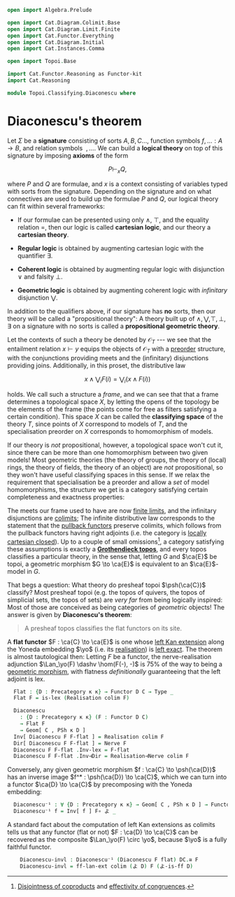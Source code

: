 ```agda
open import Algebra.Prelude

open import Cat.Diagram.Colimit.Base
open import Cat.Diagram.Limit.Finite
open import Cat.Functor.Everything
open import Cat.Diagram.Initial
open import Cat.Instances.Comma

open import Topoi.Base

import Cat.Functor.Reasoning as Functor-kit
import Cat.Reasoning

module Topoi.Classifying.Diaconescu where
```

# Diaconescu's theorem

Let $\Sigma$ be a **signature** consisting of sorts $A, B, C\dots$,
function symbols $f, \dots : A \to B$, and  relation symbols $~, \dots$.
We can build a **logical theory** on top of this signature by imposing
**axioms** of the form

$$
P \vdash_{x} Q\text{,}
$$

where $P$ and $Q$ are formulae, and $x$ is a context consisting of
variables typed with sorts from the signature. Depending on the
signature and on what connectives are used to build up the formulae $P$
and $Q$, our logical theory can fit within several frameworks:

- If our formulae can be presented using only $\land$, $\top$, and the
equality relation $=$, then our logic is called **cartesian logic**, and
our theory a **cartesian theory**.

- **Regular logic** is obtained by augmenting cartesian logic with the
quantifier $\exists$.

- **Coherent logic** is obtained by augmenting regular logic with
disjunction $\lor$ and falsity $\bot$.

- **Geometric logic** is obtained by augmenting coherent logic with
_infinitary_ disjunction $\bigvee$.

In addition to the qualifiers above, if our signature has **no** sorts,
then our theory will be called a "propositional theory": A theory built
up of $\land, \bigvee, \top, \bot, \exists$ on a signature with no sorts
is called a **propositional geometric theory**.

Let the contexts of such a theory be denoted by $\mathcal{O}_T$ --- we
see that the entailment relation $x \vdash y$ equips the objects of
$\mathcal{O}_T$ with a [preorder] structure, with the conjunctions
providing meets and the (infinitary) disjunctions providing joins.
Additionally, in this proset, the distributive law

[preorder]: Cat.Thin.html

$$
x \land \bigvee_i F(i) = \bigvee_i (x \land F(i))
$$

holds. We call such a structure a _frame_, and we can see that that a
frame determines a topological space $X$, by letting the opens of the
topology be the elements of the frame (the points come for free as
filters satisfying a certain condition). This space $X$ can be called
the **classifying space** of the theory $T$, since points of $X$
correspond to models of $T$, and the specialisation preorder on $X$
corresponds to homomorphism of models.

If our theory is _not_ propositional, however, a topological space won't
cut it, since there can be more than one homomorphism between two given
models! Most geometric theories (the theory of groups, the theory of
(local) rings, the theory of fields, the theory of an object) are _not_
propositional, so they won't have useful classifying spaces in this
sense. If we relax the requirement that specialisation be a preorder and
allow a _set_ of model homomorphisms, the structure we get is a category
satisfying certain completeness and exactness properties:

The meets our frame used to have are now [finite limits], and the
infinitary disjunctions are [colimits]; The infinite distributive law
corresponds to the statement that the [pullback functors] preserve
colimits, which follows from the pullback functors having right adjoints
(i.e. the category is [locally cartesian closed]). Up to a couple of
small omissions[^1], a category satisfying these assumptions is exactly
a **[Grothendieck topos]**, and every topos classifies a particular
theory, in the sense that, letting $G$ and $\ca{E}$ be topoi, a
geometric morphism $G \to \ca{E}$ is equivalent to an $\ca{E}$-model in
$G$.

[finite limits]: Cat.Diagram.Limit.Finite.html
[colimits]: Cat.Diagram.Colimit.Base.html
[pullback functors]: Cat.Functor.Pullback.html
[locally cartesian closed]: Cat.CartesianClosed.Locally.html
[Grothendieck topos]: Topoi.Base.html#grothendieck-topoi

[^1]: [Disjointness of coproducts] and [effectivity of congruences].

[disjointness of coproducts]: Cat.Diagram.Coproduct.Indexed.html#disjoint-coproducts
[effectivity of congruences]: Cat.Diagram.Congruence.html#effective-congruences

That begs a question: What theory do presheaf topoi $\psh(\ca{C})$
classify? Most presheaf topoi (e.g. the topos of quivers, the topos of
simplicial sets, the topos of sets) are _very far_ from being logically
inspired: Most of those are conceived as being categories of _geometric_
objects! The answer is given by **Diaconescu's theorem**:

> A presheaf topos classifies the flat functors on its site.

A **flat functor** $F : \ca{C} \to \ca{E}$ is one whose [left Kan
extension] along the Yoneda embedding $\yo$ (i.e. its [realisation]) is
[left exact]. The theorem is almost tautological then: Letting $F$ be a
functor, the nerve-realisation adjunction $\Lan_\yo(F) \dashv \hom(F(-),
-)$ is 75% of the way to being a [geometric morphism], with flatness
_definitionally_ guaranteeing that the left adjoint is lex.

[left Kan extension]: Cat.Functor.Kan.html
[realisation]: Cat.Functor.Kan.Nerve.html
[left exact]: Cat.Diagram.Limit.Finite.html#lex-functors
[geometric morphism]: Topoi.Base.html#geometric-morphisms

<!--
```agda
module _ {o κ} {C : Precategory o κ} (𝓣 : Topos κ C) where
  private
    module C = Cat.Reasoning C
    abstract
      colim : is-cocomplete κ κ C
      colim = Topos-is-cocomplete 𝓣
```
-->

```agda
  Flat : {D : Precategory κ κ} → Functor D C → Type _
  Flat F = is-lex (Realisation colim F)

  Diaconescu
    : {D : Precategory κ κ} (F : Functor D C)
    → Flat F
    → Geom[ C , PSh κ D ]
  Inv[ Diaconescu F F-flat ] = Realisation colim F
  Dir[ Diaconescu F F-flat ] = Nerve F
  Diaconescu F F-flat .Inv-lex = F-flat
  Diaconescu F F-flat .Inv⊣Dir = Realisation⊣Nerve colim F
```

Conversely, any given geometric morphism $f : \ca{C} \to \psh(\ca{D})$
has an inverse image $f^* : \psh(\ca{D}) \to \ca{C}$, which we can turn
into a functor $\ca{D} \to \ca{C}$ by precomposing with the Yoneda
embedding:

```agda
  Diaconescu⁻¹ : ∀ {D : Precategory κ κ} → Geom[ C , PSh κ D ] → Functor D C
  Diaconescu⁻¹ f = Inv[ f ] F∘ よ _
```

A standard fact about the computation of left Kan extensions as colimits
tells us that any functor (flat or not) $F : \ca{D} \to \ca{C}$ can be
recovered as the composite $\Lan_\yo(F) \circ \yo$, because $\yo$ is a
fully faithful functor.

<!--
```
  module _ {D : Precategory κ κ} (F : Functor D C) (flat : Flat F) where
    private module DC = Cat.Reasoning Cat[ D , C ]
```
-->

```agda
    Diaconescu-invl : Diaconescu⁻¹ (Diaconescu F flat) DC.≅ F
    Diaconescu-invl = ff-lan-ext colim (よ D) F (よ-is-ff D)
```
